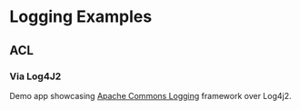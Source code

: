 # Logging Examples

## ACL

### Via Log4J2

Demo app showcasing [Apache Commons Logging](../README.md) framework
over Log4j2.

